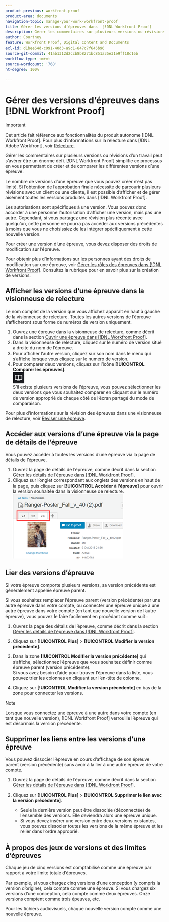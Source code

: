 ```yaml
---
product-previous: workfront-proof
product-area: documents
navigation-topic: manage-your-work-workfront-proof
title: Gérer les versions d’épreuves dans  [!DNL Workfront Proof]
description: Gérer les commentaires sur plusieurs versions ou révisions d’un travail peut s’avérer être un énorme défi. [!DNL Workfront Proof]  simplifie ce processus en vous permettant de créer et de comparer les différentes versions d’une épreuve.
author: Courtney
feature: Workfront Proof, Digital Content and Documents
exl-id: d1bee64d-c091-40d3-a9c1-847c7f645b96
source-git-commit: 41ab1312d2ccb8b8271bc851a35e31e9ff18c16b
workflow-type: tm+mt
source-wordcount: '768'
ht-degree: 100%

---
```


# Gérer des versions d’épreuves dans [!DNL Workfront Proof]

>[!IMPORTANT]
>
>Cet article fait référence aux fonctionnalités du produit autonome [!DNL Workfront Proof]. Pour plus d’informations sur la relecture dans [!DNL Adobe Workfront], voir [Relecture](../../../review-and-approve-work/proofing/proofing.md).

Gérer les commentaires sur plusieurs versions ou révisions d’un travail peut s’avérer être un énorme défi. [!DNL Workfront Proof] simplifie ce processus en vous permettant de créer et de comparer les différentes versions d’une épreuve.

Le nombre de versions d’une épreuve que vous pouvez créer n’est pas limité. Si l’obtention de l’approbation finale nécessite de parcourir plusieurs révisions avec un client ou une cliente, il est possible d’afficher et de gérer aisément toutes les versions produites dans [!DNL Workfront Proof].

Les autorisations sont spécifiques à une version. Vous pouvez donc accorder à une personne l’autorisation d’afficher une version, mais pas une autre. Cependant, si vous partagez une révision plus récente avec quelqu’un, cette personne ne pourra pas accéder aux versions précédentes à moins que vous ne choisissiez de les intégrer spécifiquement à cette nouvelle version.

Pour créer une version d’une épreuve, vous devez disposer des droits de modification sur l’épreuve.

Pour obtenir plus d’informations sur les personnes ayant des droits de modification sur une épreuve, voir [Gérer les rôles des épreuves dans  [!DNL Workfront Proof]](../../../workfront-proof/wp-work-proofsfiles/share-proofs-and-files/manage-proof-roles.md). Consultez la rubrique pour en savoir plus sur la création de versions.

## Afficher les versions d’une épreuve dans la visionneuse de relecture

Le nom complet de la version que vous affichez apparaît en haut à gauche de la visionneuse de relecture. Toutes les autres versions de l’épreuve s’afficheront sous forme de numéros de version uniquement.

1. Ouvrez une épreuve dans la visionneuse de relecture, comme décrit dans la section [Ouvrir une épreuve dans  [!DNL Workfront Proof]](../../../workfront-proof/wp-work-proofsfiles/review-proofs-wpv/open-proof.md).
1. Dans la visionneuse de relecture, cliquez sur le numéro de version situé à droite du nom de l’épreuve.
1. Pour afficher l’autre version, cliquez sur son nom dans le menu qui s’affiche lorsque vous cliquez sur le numéro de version.
1. Pour comparer deux versions, cliquez sur l’icône **[!UICONTROL Comparer les épreuves]**.\
   ![Compare_Proofs_button.png](assets/compare-proofs-button.png)\
   S’il existe plusieurs versions de l’épreuve, vous pouvez sélectionner les deux versions que vous souhaitez comparer en cliquant sur le numéro de version approprié de chaque côté de l’écran partagé du mode de comparaison.

Pour plus d’informations sur la révision des épreuves dans une visionneuse de relecture, voir [Réviser une épreuve](../../../review-and-approve-work/proofing/reviewing-proofs-within-workfront/review-a-proof/review-a-proof.md).

## Accéder aux versions d’une épreuve via la page de détails de l’épreuve

Vous pouvez accéder à toutes les versions d’une épreuve via la page de détails de l’épreuve.

1. Ouvrez la page de détails de l’épreuve, comme décrit dans la section [Gérer les détails de l’épreuve dans  [!DNL Workfront Proof]](../../../workfront-proof/wp-work-proofsfiles/manage-your-work/manage-proof-details.md).
1. Cliquez sur l’onglet correspondant aux onglets des versions en haut de la page, puis cliquez sur **[!UICONTROL Accéder à l’épreuve]** pour ouvrir la version souhaitée dans la visionneuse de relecture.\
   ![Version_tabs_on_Proof_Details_page.png](assets/version-tabs-on-proof-details-page-350x205.png)

## Lier des versions d’épreuve

Si votre épreuve comporte plusieurs versions, sa version précédente est généralement appelée épreuve parent.

Si vous souhaitez remplacer l’épreuve parent (version précédente) par une autre épreuve dans votre compte, ou connecter une épreuve unique à une autre épreuve dans votre compte (en tant que nouvelle version de l’autre épreuve), vous pouvez le faire facilement en procédant comme suit :

1. Ouvrez la page des détails de l’épreuve, comme décrit dans la section [Gérer les détails de l’épreuve dans  [!DNL Workfront Proof]](../../../workfront-proof/wp-work-proofsfiles/manage-your-work/manage-proof-details.md).
1. Cliquez sur **[!UICONTROL Plus]** > **[!UICONTROL Modifier la version précédente]**.

1. Dans la zone **[!UICONTROL Modifier la version précédente]** qui s’affiche, sélectionnez l’épreuve que vous souhaitez définir comme épreuve parent (version précédente).\
   Si vous avez besoin d’aide pour trouver l’épreuve dans la liste, vous pouvez trier les colonnes en cliquant sur l’en-tête de colonne.

1. Cliquez sur **[!UICONTROL Modifier la version précédente]** en bas de la zone pour connecter les versions.

>[!NOTE]
>
>Lorsque vous connectez une épreuve à une autre dans votre compte (en tant que nouvelle version), [!DNL Workfront Proof] verrouille l’épreuve qui est désormais la version précédente.

## Supprimer les liens entre les versions d’une épreuve

Vous pouvez dissocier l’épreuve en cours d’affichage de son épreuve parent (version précédente) sans avoir à la lier à une autre épreuve de votre compte.

1. Ouvrez la page de détails de l’épreuve, comme décrit dans la section [Gérer les détails de l’épreuve dans  [!DNL Workfront Proof]](../../../workfront-proof/wp-work-proofsfiles/manage-your-work/manage-proof-details.md).
1. Cliquez sur **[!UICONTROL Plus]** > **[!UICONTROL Supprimer le lien avec la version précédente]**.

   * Seule la dernière version peut être dissociée (déconnectée) de l’ensemble des versions. Elle deviendra alors une épreuve unique.
   * Si vous devez insérer une version entre deux versions existantes, vous pouvez dissocier toutes les versions de la même épreuve et les relier dans l’ordre approprié.

## À propos des jeux de versions et des limites d’épreuves

Chaque jeu de cinq versions est comptabilisé comme une épreuve par rapport à votre limite totale d’épreuves.

Par exemple, si vous chargez cinq versions d’une conception (y compris la version d’origine), cela compte comme une épreuve. Si vous chargez six versions d’une conception, cela compte comme deux épreuves. Onze versions comptent comme trois épeuves, etc.

Pour les fichiers audiovisuels, chaque nouvelle version compte comme une nouvelle épreuve.
